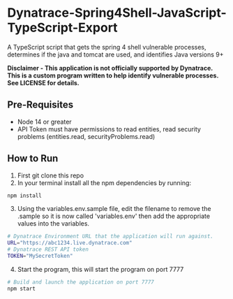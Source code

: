 # Dynatrace-Spring4Shell-JavaScript-TypeScript-Export
A TypeScript script that gets the spring 4 shell vulnerable processes, determines if the java and tomcat are used, and identifies Java versions 9+

**Disclaimer - This application is not officially supported by Dynatrace. This is a custom program written to help identify vulnerable processes. See LICENSE for details.**


## Pre-Requisites
- Node 14 or greater
- API Token must have permissions to read entities, read security problems (entities.read, securityProblems.read)

## How to Run

1. First git clone this repo
2. In your terminal install all the npm dependencies by running:
```bash
npm install
```

3. Using the variables.env.sample file, edit the filename to remove the .sample so it is now called 'variables.env' then add the appropriate values into the variables.
```bash
# Dynatrace Environment URL that the application will run against.
URL="https://abc1234.live.dynatrace.com"
# Dynatrace REST API token
TOKEN="MySecretToken"
```

4. Start the program, this will start the program on port 7777
```bash
# Build and launch the application on port 7777
npm start
```
